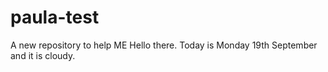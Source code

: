 # paula-test
A new repository to help ME
Hello there. Today is Monday 19th September and it is cloudy.
